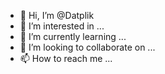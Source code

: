 - 👋 Hi, I’m @Datplik
- 👀 I’m interested in ...
- 🌱 I’m currently learning ...
- 💞️ I’m looking to collaborate on ...
- 📫 How to reach me ...

<!---
Datplik/Datplik is a ✨ special ✨ repository because its `README.md` (this file) appears on your GitHub profile.
You can click the Preview link to take a look at your changes.
--->
